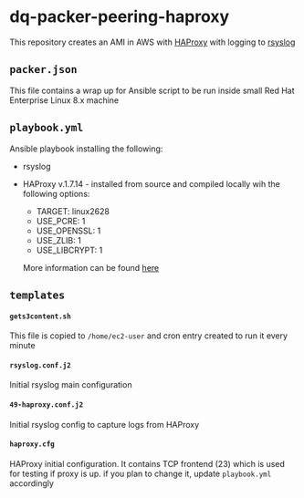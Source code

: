 # dq-packer-peering-haproxy
This repository creates an AMI in AWS with [HAProxy](http://www.haproxy.org/download/1.7/doc/intro.txt) with logging to [rsyslog](https://www.rsyslog.com/)


## `packer.json`
This file contains a wrap up for Ansible script to be run inside small Red Hat Enterprise Linux 8.x machine

## `playbook.yml`
Ansible playbook installing the following:
- rsyslog
- HAProxy v.1.7.14 - installed from source and compiled locally wih the following options:
    - TARGET: linux2628
    - USE_PCRE: 1
    - USE_OPENSSL: 1
    - USE_ZLIB: 1
    - USE_LIBCRYPT: 1

    More information can be found [here](https://github.com/joyent/haproxy-1.8/blob/master/Makefile)

## `templates`

#### `gets3content.sh`
This file is copied to `/home/ec2-user` and cron entry created to run it every minute

#### `rsyslog.conf.j2`
Initial rsyslog main configuration

#### `49-haproxy.conf.j2`
Initial rsyslog config to capture logs from HAProxy

#### `haproxy.cfg`
HAProxy initial configuration. It contains TCP frontend (23) which is used for testing if proxy is up.
if you plan to change it, update `playbook.yml` accordingly
